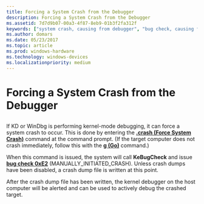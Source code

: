```yaml
---
title: Forcing a System Crash from the Debugger
description: Forcing a System Crash from the Debugger
ms.assetid: 7d7d9b07-00a3-4f87-8eb9-01b3f2fa312f
keywords: ["system crash, causing from debugger", "bug check, causing from debugger", "forcing system crash from debugger"]
ms.author: domars
ms.date: 05/23/2017
ms.topic: article
ms.prod: windows-hardware
ms.technology: windows-devices
ms.localizationpriority: medium
---
```


# Forcing a System Crash from the Debugger


## <span id="ddk_forcing_a_system_crash_from_the_debugger_dbg"></span><span id="DDK_FORCING_A_SYSTEM_CRASH_FROM_THE_DEBUGGER_DBG"></span>


If KD or WinDbg is performing kernel-mode debugging, it can force a system crash to occur. This is done by entering the [**.crash (Force System Crash)**](-crash--force-system-crash-.md) command at the command prompt. (If the target computer does not crash immediately, follow this with the [**g (Go)**](g--go-.md) command.)

When this command is issued, the system will call **KeBugCheck** and issue [**bug check 0xE2**](bug-check-0xe2--manually-initiated-crash.md) (MANUALLY\_INITIATED\_CRASH). Unless crash dumps have been disabled, a crash dump file is written at this point.

After the crash dump file has been written, the kernel debugger on the host computer will be alerted and can be used to actively debug the crashed target.

 

 





